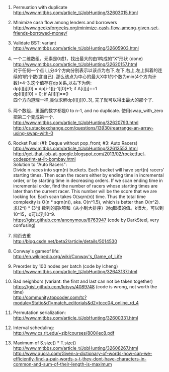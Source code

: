 1. Permuation with duplicate
<br>http://www.mitbbs.com/article_t/JobHunting/32603015.html

2. MInimize cash flow among lenders and borrowers
<br>http://www.geeksforgeeks.org/minimize-cash-flow-among-given-set-friends-borrowed-money/

3. Validate BST: variant
<br>http://www.mitbbs.com/article_t/JobHunting/32605903.html

4. 一个二维数组，元素是0或1，找出最大的由1构成的"X"形状 (done)
<br>http://www.mitbbs.com/article_t/JobHunting/32620157.html
<br>对于任何一个点 i,j,分4个方向分别表示以该点为右下,左下,右上,左上斜着的连续的1的个数(含自己). 那么该点为中心的最大X中1的个数为min(4个方向计数)*4-3.这个值存在dp关系,以右下为例:
<br>dp[i][j][0] = dp[i-1][j-1][0]+1;  if A[i][j]==1
<br>dp[i][j][0] = 0;                  if A[i][j]==0
<br>四个方向道理一样,类似求解dp[i][j][0..3], 完了就可以得出最大的那个了.

5. 两个数组，里面的数字都是0 to n-1, and no duplicate. 使用swap_with_zero把第二个变成第一个.
<br>http://www.mitbbs.com/article_t/JobHunting/32620793.html
<br>http://cs.stackexchange.com/questions/13930/rearrange-an-array-using-swap-with-0

6. Rocket Fuel: (#1: Deque without pop_front; #3: Auto Racers)
<br>http://www.mitbbs.com/article_t/JobHunting/32613553.html
<br>http://get-that-job-at-google.blogspot.com/2013/02/rocketfuel-codesprint-at-iit-bombay.html
<br>Solution to "Auto Racers":
<br>Divide n races into sqrn(n) buckets. Each bucket will have sqrt(n) racers' starting times.
Then scan the racers either by ending time in incremental order, or by starting time in decreasing orders.
If we scan ending time in incremental order, find the number of racers whose starting times are later than
the current racer. This number will be the score that we are looking for. Each scan takes O(sqrn(n)) time.
Thus the total time complexity is O(n * sqrn(n)), aka. O(n^1.5), which is better than O(n^2). 
<br>求(2^i) * (3^j) 数列的前k项和（从小到大排序）对q取模的值。k很大，可以到10^15，q可以到10^9.
<br>https://gist.github.com/anonymous/8763947 (code by DarkSteel, very confusing)

7. 网页去重
<br>http://blog.csdn.net/beta2/article/details/5014530

8. Conway's gameof life: 
<br>http://en.wikipedia.org/wiki/Conway's_Game_of_Life

9. Preorder by 100 nodes per batch (code by lcheng)
<br>http://www.mitbbs.com/article_t/JobHunting/32643137.html

10. Bad neighbors (variant: the first and last can not be taken together)
<br>https://gist.github.com/krisys/4089748 (code is wrong, not worth the time)
<br>http://community.topcoder.com/tc?module=Static&d1=match_editorials&d2=tccc04_online_rd_4

11. Permutation serialization:
<br>http://www.mitbbs.com/article_t/JobHunting/32600331.html

12. Interval scheduling:
<br>http://www.cs.rit.edu/~zjb/courses/800/lec8.pdf

13. Maximum of S.size() * T.size()
<br>http://www.mitbbs.com/article_t/JobHunting/32606267.html
<br>http://www.quora.com/Given-a-dictionary-of-words-how-can-we-efficiently-find-a-pair-words-s-t-they-dont-have-characters-in-common-and-sum-of-their-length-is-maximum

